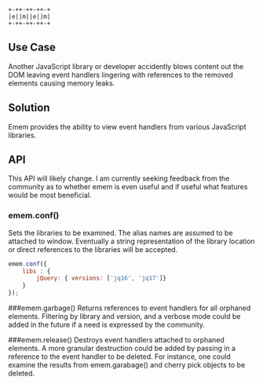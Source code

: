 ````
+-++-++-++-+
|e||m||e||m|
+-++-++-++-+
````

Use Case
--------
Another JavaScript library or developer accidently blows content out the DOM leaving event handlers lingering with references to the removed elements causing memory leaks.

Solution
--------
Emem provides the ability to view event handlers from various JavaScript libraries.

API
---
This API will likely change. I am currently seeking feedback from the community as to whether emem is even useful and if useful what features would be most beneficial.

### emem.conf()
Sets the libraries to be examined. The alias names are assumed to be attached to window. Eventually a string representation of the library location or direct references to the libraries will be accepted.

```javascript
emem.conf({
	libs : {
		jQuery: { versions: ['jq16', 'jq17']}                         
	}
});
```

###emem.garbage()
Returns references to event handlers for all orphaned elements. Filtering by library and version, and a verbose mode could be added in the future if a need is expressed by the community.

###emem.release()
Destroys event handlers attached to orphaned elements. A more granular destruction could be added by passing in a reference to the event handler to be deleted. For instance, one could examine the results from emem.garabage() and cherry pick objects to be deleted.